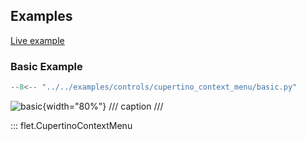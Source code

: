 ## Examples

[Live example](https://flet-controls-gallery.fly.dev/dialogs/cupertinocontextmenu)

### Basic Example

```python
--8<-- "../../examples/controls/cupertino_context_menu/basic.py"
```

![basic](../examples/controls/cupertino_context_menu/media/basic.gif){width="80%"}
/// caption
///


::: flet.CupertinoContextMenu
